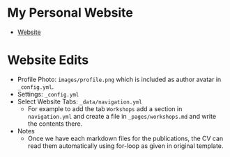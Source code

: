 # My Personal Website
- [Website](https://Sumu54.github.io/)

# Website Edits
- Profile Photo: `images/profile.png` which is included as author avatar in `_config.yml`.
- Settings: `_config.yml`
- Select Website Tabs: `_data/navigation.yml`
    + For example to add the tab `Workshops` add a section in `navigation.yml` and create a file in `_pages/workshops.md` and write the contents there.
- Notes
  + Once we have each markdown files for the publications, the CV can read them automatically using for-loop as given in original template.
